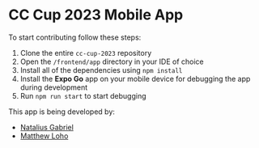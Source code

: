 # CC Cup 2023 Mobile App

To start contributing follow these steps:
1. Clone the entire `cc-cup-2023` repository
2. Open the `/frontend/app` directory in your IDE of choice
3. Install all of the dependencies using `npm install`
4. Install the **Expo Go** app on your mobile device for debugging the app during development
5. Run `npm run start` to start debugging

This app is being developed by:
- [Natalius Gabriel](https://github.com/Natalius-dev)
- [Matthew Loho](https://github.com/matthewloho)